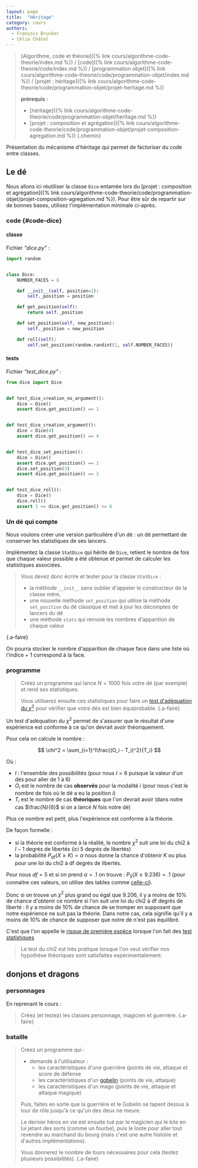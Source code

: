 ```yaml
---
layout: page
title:  "Héritage"
category: cours
authors: 
  - François Brucker
  - Célia Châtel
---
```


> [Algorithme, code et théorie]({% link cours/algorithme-code-theorie/index.md %}) / [code]({% link cours/algorithme-code-theorie/code/index.md %}) / [programmation objet]({% link cours/algorithme-code-theorie/code/programmation-objet/index.md %}) / [projet : héritage]({% link cours/algorithme-code-theorie/code/programmation-objet/projet-heritage.md %})
>
> **prérequis :**
>
> * [héritage]({% link cours/algorithme-code-theorie/code/programmation-objet/heritage.md %})
> * [projet : composition et agrégation]({% link cours/algorithme-code-theorie/code/programmation-objet/projet-composition-agregation.md %})
{.chemin}

Présentation du mécanisme d'héritage qui permet de factoriser du code entre classes.

## Le dé

Nous allons ici réutiliser la classe `Dice` entamée lors du [projet : composition et agrégation]({% link cours/algorithme-code-theorie/code/programmation-objet/projet-composition-agregation.md %}). Pour être sûr de repartir sur de bonnes bases, utilisez l'implémentation minimale ci-après.

### code {#code-dice}

#### classe

Fichier *"dice.py"* :

```python
import random


class Dice:
    NUMBER_FACES = 6

    def __init__(self, position=1):
        self._position = position

    def get_position(self):
        return self._position

    def set_position(self, new_position):
        self._position = new_position

    def roll(self):
        self.set_position(random.randint(1, self.NUMBER_FACES))
```

#### tests

Fichier *"test_dice.py"* :

```python
from dice import Dice


def test_dice_creation_no_argument():
    dice = Dice()
    assert dice.get_position() == 1


def test_dice_creation_argument():
    dice = Dice(4)
    assert dice.get_position() == 4


def test_dice_set_position():
    dice = Dice()
    assert dice.get_position() == 1
    dice.set_position(3)
    assert dice.get_position() == 3


def test_dice_roll():
    dice = Dice()
    dice.roll()
    assert 1 <= dice.get_position() <= 6

```

### Un dé qui compte

Nous voulons créer une version particulière d'un dé : un dé permettant de conserver les statistiques de ses lancers.

Implémentez la classe `StatDice` qui hérite de `Dice`, retient le nombre de fois que chaque valeur possible a été obtenue et permet de calculer les statistiques associées.

> Vous devez donc écrire et tester pour la classe `StatDice` :
>
> * la méthode `__init__` sans oublier d'appeler le constructeur de la classe mère,
> * une nouvelle méthode `set_position` qui utilise la méthode `set_position` du dé classique et met à jour les décomptes de lancers du dé
> * une méthode `stats` qui renvoie les nombres d'apparition de chaque valeur
>
{.a-faire}

On pourra stocker le nombre d'apparition de chaque face dans une liste où l'indice + 1 correspond à la face.

### programme

> Créez un programme qui lance $N=1000$  fois votre dé (par exemple) et rend ses statistiques.
>
> Vous utiliserez ensuite ces statistiques pour faire un [test d'adéquation du $\chi^2$](https://fr.wikipedia.org/wiki/Test_du_%CF%87%C2%B2#Exemple_1_:_d%C3%A9termination_de_l'%C3%A9quilibrage_d'un_d%C3%A9) pour vérifier que votre dés est bien équiprobable.
{.a-faire}

Un test d'adéquation du $\chi^2$ permet de s'assurer que le résultat d'une expérience est conforme à ce qu'on devrait avoir théoriquement.

Pour cela on calcule le nombre :

$$
\chi^2 = \sum_{i=1}^I\frac{(O_i - T_i)^2}{T_i}
$$

Où :

* $I$ : l'ensemble des possibilités (pour nous $I=6$ puisque la valeur d'un dés pour aller de 1 à 6)
* $O_i$ est le nombre de cas **observés** pour la modalité $i$ (pour nous c'est le nombre de fois où le dé a eu la position $i$)
* $T_i$ est le nombre de cas **théoriques** que l'on devrait avoir (dans notre cas $\frac{N}{6}$ si on a lancé $N$ fois notre dé)

Plus ce nombre est petit, plus l'expérience est conforme à la théorie.

De façon formelle :

* si la théorie est conforme à la réalité, le nombre $\chi^2$  suit une loi du chi2 à $I-1$ degrés de libertés (ici 5 degrés de libertés)
* la probabilité $P_{\mbox{df}}(X \geq K)=\alpha$ nous donne la chance d'obtenir $K$ ou plus pour une loi du chi2 à df degrés de libertés.

Pour nous $df = 5$ et si on prend $\alpha = .1$ on trouve : $P_{5}(X \geq 9.236) = .1$ (pour connaitre ces valeurs, on utilise des tables comme [celle-ci](https://people.richland.edu/james/lecture/m170/tbl-chi.html)).

Donc si on trouve un $\chi^2$ plus grand ou égal que $9.206$, il y a moins de 10% de chance d'obtenir ce nombre si l'on suit une loi du chi2 à df degrés de liberté : Il y a moins de 10% de chance de se tromper en supposant que notre expérience ne suit pas la théorie. Dans notre cas, cela signifie qu'il y a moins de 10% de chance de supposer que notre dé n'est pas équilibré.

C'est que l'on appelle le [risque de première espèce](https://fr.wikipedia.org/wiki/Test_statistique#Risque_de_premi%C3%A8re_esp%C3%A8ce_et_confiance) lorsque l'on fait des [test statistiques](https://fr.wikipedia.org/wiki/Test_statistique)

> Le test du chi2 est très pratique lorsque l'on veut vérifier nos hypothèse théoriques sont satisfaites expérimentalement.

## donjons et dragons

### personnages

En reprenant le cours :

> Créez (et testez) les classes personnage, magicien et guerrière.
{.a-faire}

### bataille

> Créez un programme qui :
>
> * demande à l'utilisateur :
>   * les caractéristiques d'une guerrière (points de vie, attaque et score de défense
>   * les caractéristiques d'un [gobelin](https://www.aidedd.org/dnd/monstres.php?vf=gobelin) (points de vie, attaque)
>   * les caractéristiques d'un mago (points de vie, attaque et attaque magique)
>
> Puis,  faites en sorte que la guerrière et le Gobelin se tapent dessus à tour de rôle
> jusqu'à ce qu'un des deux ne meure.
>
> Le dernier héros en vie est ensuite tué par le magicien qui le kite en lui jetant des sorts (comme un fourbe), puis le loote pour aller tout revendre au marchand du bourg (mais c'est une autre histoire et d'autres implémentations).
>  
> Vous donnerez le nombre de tours nécessaires pour cela (testez plusieurs possibilités).
{.a-faire}
